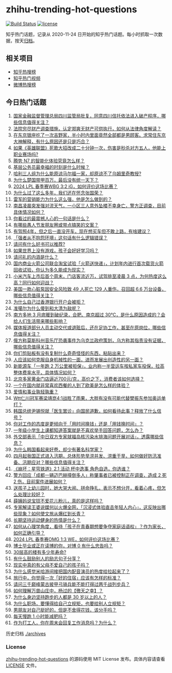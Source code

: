 # zhihu-trending-hot-questions

[![Build Status](https://github.com/justjavac/zhihu-trending-hot-questions/workflows/ci/badge.svg?branch=master)](https://github.com/justjavac/zhihu-trending-hot-questions/actions)
[![license](https://img.shields.io/github/license/justjavac/zhihu-trending-hot-questions)](https://github.com/justjavac/zhihu-trending-hot-questions/blob/master/LICENSE)

知乎热门话题，记录从 2020-11-24
日开始的知乎热门话题。每小时抓取一次数据，按天[归档](./archives)。

## 相关项目

- [知乎热搜榜](https://github.com/justjavac/zhihu-trending-top-search)
- [知乎热门视频](https://github.com/justjavac/zhihu-trending-hot-video)
- [微博热搜榜](https://github.com/justjavac/weibo-trending-hot-search)

## 今日热门话题

<!-- BEGIN -->
<!-- 最后更新时间 Tue Apr 02 2024 04:06:21 GMT+0800 (China Standard Time) -->

1. [国家金融监督管理总局四川监管局批复，同意四川信托依法进入破产程序，哪些信息值得关注？](https://www.zhihu.com/question/651213005)
1. [法院穷尽财产调查措施，认定郑爽无财产可供执行，如何从法律角度解读？](https://www.zhihu.com/question/651167801)
1. [在东京银座吃了一次吉野家，半小时内里面竟然全部都是男顾客。求常住东京大神解释，有什么原因还是只是巧合？](https://www.zhihu.com/question/53498999)
1. [如果《英雄联盟》死歌大招改成二十分钟一次，伤害是秒杀对方五人，他能上职业赛场吗?](https://www.zhihu.com/question/644630798)
1. [腾势 N7 的智能化体验究竟怎么样？](https://www.zhihu.com/question/651201233)
1. [基层公务员最幸福的时刻是什么时候？](https://www.zhihu.com/question/650058207)
1. [哈利三人组为什么能原谅马尔福一家，却原谅不了乌姆里奇教授?](https://www.zhihu.com/question/567397069)
1. [为什么楚国带甲百万，最后没有统一天下？](https://www.zhihu.com/question/641490789)
1. [2024 LPL 春季赛WBG 3:2 iG，如何评价这场比赛？](https://www.zhihu.com/question/651190121)
1. [为什么过了这么多年，我们还在怀念张国荣？](https://www.zhihu.com/question/651089839)
1. [雷军的营销能力为什么这么强，他是怎么做到的？](https://www.zhihu.com/question/650796179)
1. [南昌凌晨突发强对流天气，一小区三人意外坠楼不幸身亡，警方正调查，目前具体情况如何？](https://www.zhihu.com/question/651135281)
1. [你看过的最震撼人心的一句话是什么？](https://www.zhihu.com/question/651025144)
1. [有哪些愚人节发朋友圈或带点搞笑的文案？](https://www.zhihu.com/question/650986347)
1. [有驾照4年，但之后一直没开车，现在想买车但不敢上路，有啥建议？](https://www.zhihu.com/question/650022505)
1. [「强者从不抱怨环境」这句话有什么逻辑错误？](https://www.zhihu.com/question/648607438)
1. [请问有什么好书可以推荐?](https://www.zhihu.com/question/644462839)
1. [如果世界上没有游戏，孩子会好好学习吗？](https://www.zhihu.com/question/645515645)
1. [请问礼的内涵是什么？](https://www.zhihu.com/question/650367437)
1. [国内商业火箭公司联合淘宝试验「火箭送快递」，计划年内进行首次载货火箭回收试验，你认为多久能成为现实？](https://www.zhihu.com/question/651016322)
1. [小米汽车上市后首个周末，门店客流近万，试驾排至凌晨 3 点，为何热度这么高？同行如何迎战？](https://www.zhihu.com/question/651044915)
1. [美国一款心脏泵因安全风险致 49 人死亡 129 人重伤，召回超 6.6 万台设备，哪些信息值得关注？](https://www.zhihu.com/question/650978306)
1. [为什么自己过香港银行开户会被拒？](https://www.zhihu.com/question/566054081)
1. [准噶尔为什么傻到和大清为敌呢？](https://www.zhihu.com/question/278033970)
1. [南方多地 3 月底暖到破纪录，合肥、南京超过 30℃，是什么原因造成的？会给人们生活带来哪些影响？](https://www.zhihu.com/question/650874722)
1. [媒体报道部分人员主动交代或退赃后，还在足协工作，甚至在原岗位，哪些信息值得关注？](https://www.zhihu.com/question/651137589)
1. [俄方称莫斯科州音乐厅恐袭事件为乌克兰政府策划，乌方称其指责没有证据，哪些信息值得关注？](https://www.zhihu.com/question/651111642)
1. [你们剪贴板有没有复制什么奇奇怪怪的东西，粘贴出来？](https://www.zhihu.com/question/651076043)
1. [人应该如何克服自身机械性的一面，进而发展出创造性的另一面？](https://www.zhihu.com/question/650038315)
1. [新能源车「一年跑 2 万公里被拒保」，业内称一半营运车按私家车投保，拉高整体费率水平，具体情况如何？](https://www.zhihu.com/question/651086836)
1. [北京多家黄金门店逼近700元/克，高价之下，消费者该如何选择？](https://www.zhihu.com/question/651031168)
1. [一个在国内就非常喜欢西餐的人到了欧美是怎么样的体验？](https://www.zhihu.com/question/649452297)
1. [爱情和事业孰轻孰重？](https://www.zhihu.com/question/638144152)
1. [Wtt仁川冠军赛梁靖崑4:1战胜了雨果，大胖有没有可能代替樊振东参加奥运单打？](https://www.zhihu.com/question/651056829)
1. [韩国总统尹锡悦就「医生罢诊」向国民道歉，如何看待此事？释放了什么信号？](https://www.zhihu.com/question/651140054)
1. [你对工作的态度是更倾向于「用时间换钱」还是「用钱换时间」？](https://www.zhihu.com/question/650272689)
1. [一年级小学生上课都知道答案就是不喜欢举手回答问题，怎么办？](https://www.zhihu.com/question/648159920)
1. [外交部表示「中日双方专家就福岛核污染水排海问题开展对话」，透露哪些信息？](https://www.zhihu.com/question/651162675)
1. [为什么韩国看起来好卷，却少有著名科学家？](https://www.zhihu.com/question/644282167)
1. [四月起我国正式进入汛期，总体形势旱涝并发、涝重于旱，如何做好防汛准备、汛期应对？哪些信息值得关注？](https://www.zhihu.com/question/651129345)
1. [《崩坏：星穹铁道》2.1 活动 杯中逸事 角色自选，你选谁？](https://www.zhihu.com/question/650836488)
1. [警方回应「成都一辆迈巴赫撞倒多人」称肇事者已被控制正在调查，造成 2 死 2 伤，目前案件进展如何？](https://www.zhihu.com/question/651109808)
1. [送孩子上幼儿园时，她大哭大闹、拼命挣扎，表示不想分开，看着心疼，但怎么处理比较好？](https://www.zhihu.com/question/649550145)
1. [薛姨妈说宝钗不爱花儿粉儿，真的是这样吗？](https://www.zhihu.com/question/650560689)
1. [专家解读王婆说媒何以火爆全网，「沉浸式体验直击年轻人内心」，这反映出哪些现象？如何使文旅从爆红到长青？](https://www.zhihu.com/question/651166551)
1. [长期坚持运动健身的热情是什么？](https://www.zhihu.com/question/650341889)
1. [如何从心理学角度，看待「孩子在青春期想要争夺家庭话语权」？作为家长，如何正确引导？](https://www.zhihu.com/question/649386662)
1. [2024 LPL 春季赛OMG 1:3 WE，如何评价这场比赛？](https://www.zhihu.com/question/651049424)
1. [博士毕业或正在读博的你，对博 0 有什么忠告吗？](https://www.zhihu.com/question/650930601)
1. [30层高的楼有多少年寿命?](https://www.zhihu.com/question/555372636)
1. [有什么鼓励别人的励志句子分享？](https://www.zhihu.com/question/650889846)
1. [现实中真的有父母不爱自己的孩子吗？](https://www.zhihu.com/question/315857666)
1. [为什么感觉米哈游间接把国内配音演员的热度给拉起来了？](https://www.zhihu.com/question/646573365)
1. [旅行中，你觉得一次「好的住宿」应该有怎样的标准？](https://www.zhihu.com/question/649629641)
1. [请问三千巅峰蒙古披甲弓骑兵能不能打得过两千战列步兵？](https://www.zhihu.com/question/650763180)
1. [如何理解万兽山庄中，杨过的【徼天之幸】？](https://www.zhihu.com/question/651116186)
1. [为什么身边坚持跑步的人都是 30 岁以上的人？](https://www.zhihu.com/question/650414131)
1. [为什么职场，要懂得给自己立规矩，也要给别人立规矩？](https://www.zhihu.com/question/650319841)
1. [男朋友对自己挺好的，但是不舍得花钱，该分手吗？](https://www.zhihu.com/question/650946004)
1. [每天慢跑 1 小时能减肥吗？](https://www.zhihu.com/question/650830648)
1. [作为打工人，你在周末会回复工作消息吗？为什么？](https://www.zhihu.com/question/650760406)

<!-- END -->

历史归档 [./archives](./archives)

### License

[zhihu-trending-hot-questions](https://github.com/justjavac/zhihu-trending-hot-questions)
的源码使用 MIT License 发布。具体内容请查看 [LICENSE](./LICENSE) 文件。
